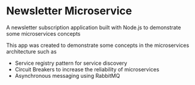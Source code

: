 # Newsletter Microservice
A newsletter subscription application built with Node.js to demonstrate some microservices concepts

This app was created to demonstrate some concepts in the microservices architecture such as
- Service registry pattern for service discovery
- Circuit Breakers to increase the reliability of microservices
- Asynchronous messaging using RabbitMQ

